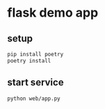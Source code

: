 # flask demo app

## setup

```sh
pip install poetry
poetry install
```

## start service

```sh
python web/app.py
```
